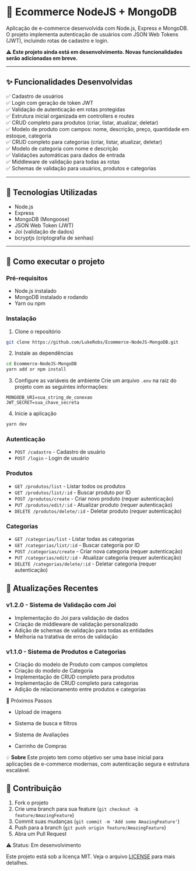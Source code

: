 # 🛒 Ecommerce NodeJS + MongoDB

Aplicação de e-commerce desenvolvida com Node.js, Express e MongoDB.
O projeto implementa autenticação de usuários com JSON Web Tokens (JWT), incluindo rotas de cadastro e login.

⚠️ **Este projeto ainda está em desenvolvimento. Novas funcionalidades serão adicionadas em breve.**

---

## ✨ Funcionalidades Desenvolvidas

✅ Cadastro de usuários  
✅ Login com geração de token JWT  
✅ Validação de autenticação em rotas protegidas  
✅ Estrutura inicial organizada em controllers e routes  
✅ CRUD completo para produtos (criar, listar, atualizar, deletar)  
✅ Modelo de produto com campos: nome, descrição, preço, quantidade em estoque, categoria  
✅ CRUD completo para categorias (criar, listar, atualizar, deletar)  
✅ Modelo de categoria com nome e descrição  
✅ Validações automáticas para dados de entrada  
✅ Middleware de validação para todas as rotas  
✅ Schemas de validação para usuários, produtos e categorias  

---

## 🚀 Tecnologias Utilizadas

- Node.js
- Express
- MongoDB (Mongoose)
- JSON Web Token (JWT)
- Joi (validação de dados)
- bcryptjs (criptografia de senhas)
---

## 📂 Como executar o projeto

### Pré-requisitos
- Node.js instalado
- MongoDB instalado e rodando
- Yarn ou npm

### Instalação

1. Clone o repositório
```bash
git clone https://github.com/LukeRobs/Ecommerce-NodeJS-MongoDB.git
```

2. Instale as dependências
```bash
cd Ecommerce-NodeJS-MongoDB
yarn add or npm install
```

3. Configure as variáveis de ambiente
Crie um arquivo `.env` na raiz do projeto com as seguintes informações:
```env
MONGODB_URI=sua_string_de_conexao
JWT_SECRET=sua_chave_secreta
```

4. Inicie a aplicação
```bash
yarn dev
```

### Autenticação
- `POST /cadastro` - Cadastro de usuário
- `POST /login` - Login de usuário

### Produtos
- `GET /produtos/list` - Listar todos os produtos
- `GET /produtos/list/:id` - Buscar produto por ID
- `POST /produtos/create` - Criar novo produto (requer autenticação)
- `PUT /produtos/edit/:id` - Atualizar produto (requer autenticação)
- `DELETE /produtos/delete/:id` - Deletar produto (requer autenticação)

### Categorias
- `GET /categorias/list` - Listar todas as categorias
- `GET /categorias/list/:id` - Buscar categoria por ID
- `POST /categorias/create` - Criar nova categoria (requer autenticação)
- `PUT /categorias/edit/:id` - Atualizar categoria (requer autenticação)
- `DELETE /categorias/delete/:id` - Deletar categoria (requer autenticação)

## 🔄 Atualizações Recentes

### v1.2.0 - Sistema de Validação com Joi
- Implementação do Joi para validação de dados
- Criação de middleware de validação personalizado
- Adição de schemas de validação para todas as entidades
- Melhoria na tratativa de erros de validação

### v1.1.0 - Sistema de Produtos e Categorias
- Criação do modelo de Produto com campos completos
- Criação do modelo de Categoria
- Implementação de CRUD completo para produtos
- Implementação de CRUD completo para categorias
- Adição de relacionamento entre produtos e categorias


📌 Próximos Passos

-  Upload de imagens

-  Sistema de busca e filtros

-  Sistema de Avaliações

-  Carrinho de Compras


💡 **Sobre**
Este projeto tem como objetivo ser uma base inicial para aplicações de e-commerce modernas, com autenticação segura e estrutura escalável.


## 🤝 Contribuição

1. Fork o projeto
2. Crie uma branch para sua feature (`git checkout -b feature/AmazingFeature`)
3. Commit suas mudanças (`git commit -m 'Add some AmazingFeature'`)
4. Push para a branch (`git push origin feature/AmazingFeature`)
5. Abra um Pull Request

⚠️ Status: Em desenvolvimento

Este projeto está sob a licença MIT. Veja o arquivo [LICENSE](LICENSE) para mais detalhes.
